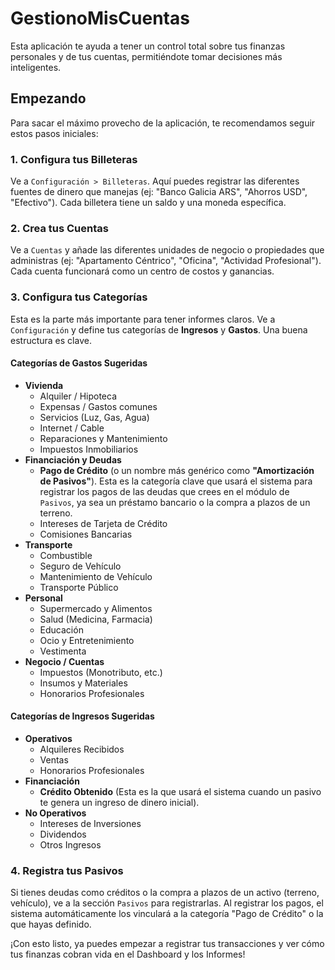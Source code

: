 # GestionoMisCuentas

Esta aplicación te ayuda a tener un control total sobre tus finanzas personales y de tus cuentas, permitiéndote tomar decisiones más inteligentes.

## Empezando

Para sacar el máximo provecho de la aplicación, te recomendamos seguir estos pasos iniciales:

### 1. Configura tus Billeteras

Ve a `Configuración > Billeteras`. Aquí puedes registrar las diferentes fuentes de dinero que manejas (ej: "Banco Galicia ARS", "Ahorros USD", "Efectivo"). Cada billetera tiene un saldo y una moneda específica.

### 2. Crea tus Cuentas

Ve a `Cuentas` y añade las diferentes unidades de negocio o propiedades que administras (ej: "Apartamento Céntrico", "Oficina", "Actividad Profesional"). Cada cuenta funcionará como un centro de costos y ganancias.

### 3. Configura tus Categorías

Esta es la parte más importante para tener informes claros. Ve a `Configuración` y define tus categorías de **Ingresos** y **Gastos**. Una buena estructura es clave.

#### Categorías de Gastos Sugeridas

- **Vivienda**
  - Alquiler / Hipoteca
  - Expensas / Gastos comunes
  - Servicios (Luz, Gas, Agua)
  - Internet / Cable
  - Reparaciones y Mantenimiento
  - Impuestos Inmobiliarios
- **Financiación y Deudas**
  - **Pago de Crédito** (o un nombre más genérico como **"Amortización de Pasivos"**). Esta es la categoría clave que usará el sistema para registrar los pagos de las deudas que crees en el módulo de `Pasivos`, ya sea un préstamo bancario o la compra a plazos de un terreno.
  - Intereses de Tarjeta de Crédito
  - Comisiones Bancarias
- **Transporte**
  - Combustible
  - Seguro de Vehículo
  - Mantenimiento de Vehículo
  - Transporte Público
- **Personal**
  - Supermercado y Alimentos
  - Salud (Medicina, Farmacia)
  - Educación
  - Ocio y Entretenimiento
  - Vestimenta
- **Negocio / Cuentas**
  - Impuestos (Monotributo, etc.)
  - Insumos y Materiales
  - Honorarios Profesionales

#### Categorías de Ingresos Sugeridas

- **Operativos**
  - Alquileres Recibidos
  - Ventas
  - Honorarios Profesionales
- **Financiación**
  - **Crédito Obtenido** (Esta es la que usará el sistema cuando un pasivo te genera un ingreso de dinero inicial).
- **No Operativos**
  - Intereses de Inversiones
  - Dividendos
  - Otros Ingresos

### 4. Registra tus Pasivos

Si tienes deudas como créditos o la compra a plazos de un activo (terreno, vehículo), ve a la sección `Pasivos` para registrarlas. Al registrar los pagos, el sistema automáticamente los vinculará a la categoría "Pago de Crédito" o la que hayas definido.

¡Con esto listo, ya puedes empezar a registrar tus transacciones y ver cómo tus finanzas cobran vida en el Dashboard y los Informes!
